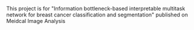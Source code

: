 This project is for "Information bottleneck-based interpretable multitask network for breast
cancer classification and segmentation" published on Meidcal Image Analysis
